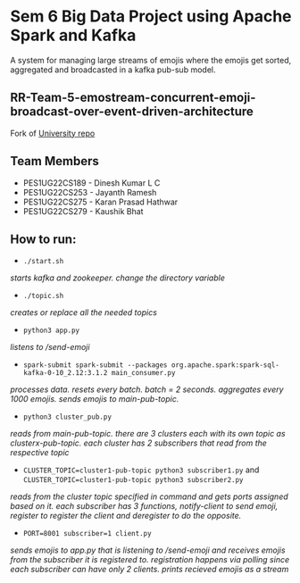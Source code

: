 # Sem 6 Big Data Project using Apache Spark and Kafka

A system for managing large streams of emojis where the emojis get sorted, aggregated and broadcasted in a kafka pub-sub model.

## RR-Team-5-emostream-concurrent-emoji-broadcast-over-event-driven-architecture

Fork of [University repo](https://github.com/Cloud-Computing-Big-Data/RR-Team-5-emostream-concurrent-emoji-broadcast-over-event-driven-architecture)

## Team Members
* PES1UG22CS189 - Dinesh Kumar L C
* PES1UG22CS253 - Jayanth Ramesh
* PES1UG22CS275 - Karan Prasad Hathwar
* PES1UG22CS279 - Kaushik Bhat


## How to run:

* `./start.sh`

_starts kafka and zookeeper. change the directory variable_
* `./topic.sh`

_creates or replace all the needed topics_

* `python3 app.py`

_listens to /send-emoji_
* `spark-submit spark-submit --packages org.apache.spark:spark-sql-kafka-0-10_2.12:3.1.2 main_consumer.py`

_processes data. resets every batch. batch = 2 seconds. aggregates every 1000 emojis. sends emojis to main-pub-topic._

* `python3 cluster_pub.py`

_reads from main-pub-topic. there are 3 clusters each with its own topic as clusterx-pub-topic. each cluster has 2 subscribers that read from the respective topic_
* `CLUSTER_TOPIC=cluster1-pub-topic python3 subscriber1.py` and `CLUSTER_TOPIC=cluster1-pub-topic python3 subscriber2.py`

_reads from the cluster topic specified in command and gets ports assigned based on it. each subscriber has 3 functions, notify-client to send emoji, register to register the client and deregister to do the opposite._

* `PORT=8001 subscriber=1 client.py`

_sends emojis to app.py that is listening to /send-emoji and receives emojis from the subscriber it is registered to. registration happens via polling since each subscriber can have only 2 clients. prints recieved emojis as a stream_